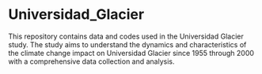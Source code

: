 # Universidad_Glacier
This repository contains data and codes used in the Universidad Glacier study. The study aims to understand the dynamics and characteristics of the climate change impact on Universidad Glacier since 1955 through 2000 with a comprehensive data collection and analysis.
